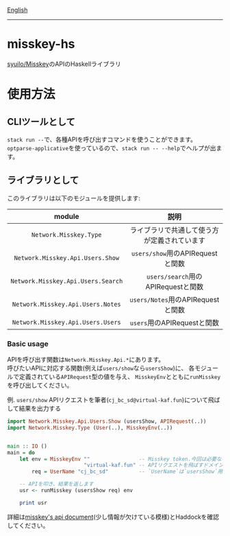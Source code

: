 [English](README.md)

---

# misskey-hs

[syuilo/Misskey](https://github.com/syuilo/misskey)のAPIのHaskellライブラリ

# 使用方法

## CLIツールとして

`stack run --`で、各種APIを呼び出すコマンドを使うことができます。
`optparse-applicative`を使っているので、`stack run -- --help`でヘルプが出ます。


## ライブラリとして

このライブラリは以下のモジュールを提供します:

| module                             | 説明                                         |
|:-:|:-:|
| `Network.Misskey.Type`             | ライブラリで共通して使う方が定義されています |
| `Network.Misskey.Api.Users.Show`   | `users/show`用のAPIRequestと関数             |
| `Network.Misskey.Api.Users.Search` | `users/search`用のAPIRequestと関数           |
| `Network.Misskey.Api.Users.Notes`  | `users/Notes`用のAPIRequestと関数            |
| `Network.Misskey.Api.Users.Users`  | `users`用のAPIRequestと関数                  |


### Basic usage

APIを呼び出す関数は`Network.Misskey.Api.*`にあります。  
呼びたいAPIに対応する関数(例えば`users/show`なら`usersShow`)に、
各モジュールで定義されている`APIRequest`型の値を与え、
`MisskeyEnv`とともに`runMisskey`を呼び出してください。


例. `users/show` APIリクエストを筆者(`cj_bc_sd@virtual-kaf.fun`)について飛ばして結果を出力する
```haskell
import Network.Misskey.Api.Users.Show (usersShow, APIRequest(..))
import Network.Misskey.Type (User(..), MisskeyEnv(..))


main :: IO ()
main = do
    let env = MisskeyEnv ""                -- Misskey token.今回は必要ないので空文字列にします。
                         "virtual-kaf.fun" -- APIリクエストを飛ばすドメイン
        req = UserName "cj_bc_sd"          -- `UserName`は`usersShow`用のAPIRequestの値コンストラクターです

    -- APIを叩き、結果を返します
    usr <- runMisskey (usersShow req) env

    print usr
```

詳細は[misskey's api document](https://misskey.io/api-doc)(少し情報が欠けている模様)とHaddockを確認してください。


